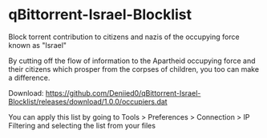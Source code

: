 # qBittorrent-Israel-Blocklist
Block torrent contribution to citizens and nazis of the occupying force known as "Israel" 

By cutting off the flow of information to the Apartheid occupying force and their citizens which prosper from the corpses of children, you too can make a difference.

Download:
https://github.com/Deniied0/qBittorrent-Israel-Blocklist/releases/download/1.0.0/occupiers.dat

You can apply this list by going to
Tools > Preferences > Connection > IP Filtering
and selecting the list from your files
